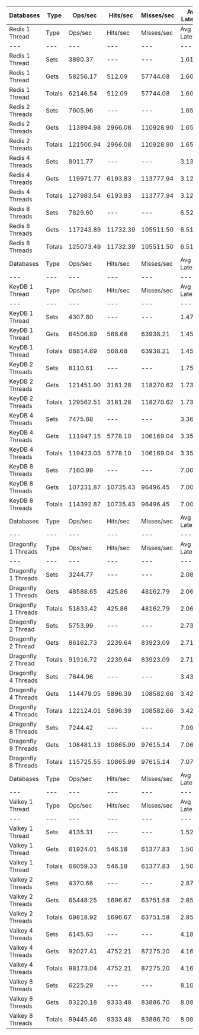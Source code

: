 | Databases | Type | Ops/sec | Hits/sec | Misses/sec | Avg Latency | p50 Latency | p99 Latency | p99.9 Latency | KB/sec |
| --- | --- | --- | --- | --- | --- | --- | --- | --- | --- |
| Redis 1 Thread | Type | Ops/sec | Hits/sec | Misses/sec | Avg Latency | p50 Latency | p99 Latency | p99.9 Latency | KB/sec |
| --- | --- | --- | --- | --- | --- | --- | --- | --- | --- |
Redis 1 Thread | Sets | 3890.37 | --- | --- | 1.61150 | 1.60700 | 2.59100 | 6.36700 | 2126.94 |
Redis 1 Thread | Gets | 58256.17 | 512.09 | 57744.08 | 1.60854 | 1.59900 | 2.59100 | 6.81500 | 2524.14 |
Redis 1 Thread | Totals | 62146.54 | 512.09 | 57744.08 | 1.60872 | 1.59900 | 2.59100 | 6.78300 | 4651.08 |
Redis 2 Threads | Sets | 7605.96 | --- | --- | 1.65825 | 1.49500 | 3.45500 | 9.08700 | 4158.33 |
Redis 2 Threads | Gets | 113894.98 | 2966.08 | 110928.90 | 1.65992 | 1.48700 | 3.50300 | 10.17500 | 5923.11 |
Redis 2 Threads | Totals | 121500.94 | 2966.08 | 110928.90 | 1.65982 | 1.48700 | 3.50300 | 10.11100 | 10081.44 |
Redis 4 Threads | Sets | 8011.77 | --- | --- | 3.13461 | 3.02300 | 6.87900 | 14.65500 | 4380.20 |
Redis 4 Threads | Gets | 119971.77 | 6193.83 | 113777.94 | 3.12434 | 3.00700 | 6.84700 | 14.97500 | 7782.89 |
Redis 4 Threads | Totals | 127983.54 | 6193.83 | 113777.94 | 3.12499 | 3.00700 | 6.87900 | 14.97500 | 12163.09 |
Redis 8 Threads | Sets | 7829.60 | --- | --- | 6.52278 | 6.11100 | 15.87100 | 47.35900 | 4280.60 |
Redis 8 Threads | Gets | 117243.89 | 11732.39 | 105511.50 | 6.51960 | 6.11100 | 15.99900 | 47.35900 | 10462.26 |
Redis 8 Threads | Totals | 125073.49 | 11732.39 | 105511.50 | 6.51980 | 6.11100 | 15.93500 | 47.35900 | 14742.87 |
| Databases | Type | Ops/sec | Hits/sec | Misses/sec | Avg Latency | p50 Latency | p99 Latency | p99.9 Latency | KB/sec |
| --- | --- | --- | --- | --- | --- | --- | --- | --- | --- |
| KeyDB 1 Thread | Type | Ops/sec | Hits/sec | Misses/sec | Avg Latency | p50 Latency | p99 Latency | p99.9 Latency | KB/sec |
| --- | --- | --- | --- | --- | --- | --- | --- | --- | --- |
KeyDB 1 Thread | Sets | 4307.80 | --- | --- | 1.47283 | 1.43100 | 2.43100 | 6.07900 | 2355.15 |
KeyDB 1 Thread | Gets | 64506.89 | 568.68 | 63938.21 | 1.45165 | 1.42300 | 2.28700 | 5.79100 | 2795.80 |
KeyDB 1 Thread | Totals | 68814.69 | 568.68 | 63938.21 | 1.45297 | 1.42300 | 2.28700 | 5.82300 | 5150.95 |
KeyDB 2 Threads | Sets | 8110.61 | --- | --- | 1.75592 | 1.55100 | 5.43900 | 10.43100 | 4434.23 |
KeyDB 2 Threads | Gets | 121451.90 | 3181.28 | 118270.62 | 1.73455 | 1.54300 | 4.70300 | 10.81500 | 6325.36 |
KeyDB 2 Threads | Totals | 129562.51 | 3181.28 | 118270.62 | 1.73589 | 1.54300 | 4.76700 | 10.81500 | 10759.59 |
KeyDB 4 Threads | Sets | 7475.88 | --- | --- | 3.36643 | 3.24700 | 8.70300 | 17.27900 | 4087.22 |
KeyDB 4 Threads | Gets | 111947.15 | 5778.10 | 106169.04 | 3.35252 | 3.23100 | 8.51100 | 17.02300 | 7261.59 |
KeyDB 4 Threads | Totals | 119423.03 | 5778.10 | 106169.04 | 3.35339 | 3.24700 | 8.51100 | 17.15100 | 11348.81 |
KeyDB 8 Threads | Sets | 7160.99 | --- | --- | 7.00876 | 6.49500 | 19.83900 | 50.43100 | 3915.06 |
KeyDB 8 Threads | Gets | 107231.87 | 10735.43 | 96496.45 | 7.00010 | 6.49500 | 19.71100 | 50.17500 | 9571.32 |
KeyDB 8 Threads | Totals | 114392.87 | 10735.43 | 96496.45 | 7.00064 | 6.49500 | 19.71100 | 50.17500 | 13486.38 |
| Databases | Type | Ops/sec | Hits/sec | Misses/sec | Avg Latency | p50 Latency | p99 Latency | p99.9 Latency | KB/sec |
| --- | --- | --- | --- | --- | --- | --- | --- | --- | --- |
| Dragonfly 1 Threads | Type | Ops/sec | Hits/sec | Misses/sec | Avg Latency | p50 Latency | p99 Latency | p99.9 Latency | KB/sec |
| --- | --- | --- | --- | --- | --- | --- | --- | --- | --- |
Dragonfly 1 Threads | Sets | 3244.77 | --- | --- | 2.08517 | 1.82300 | 4.60700 | 10.62300 | 1773.98 |
Dragonfly 1 Threads | Gets | 48588.65 | 425.86 | 48162.79 | 2.06125 | 1.82300 | 4.54300 | 8.12700 | 2104.63 |
Dragonfly 1 Threads | Totals | 51833.42 | 425.86 | 48162.79 | 2.06275 | 1.82300 | 4.54300 | 8.44700 | 3878.61 |
Dragonfly 2 Thread | Sets | 5753.99 | --- | --- | 2.73953 | 2.67100 | 7.83900 | 16.63900 | 3145.82 |
Dragonfly 2 Thread | Gets | 86162.73 | 2239.64 | 83923.09 | 2.71114 | 2.67100 | 7.26300 | 14.01500 | 4478.77 |
Dragonfly 2 Thread | Totals | 91916.72 | 2239.64 | 83923.09 | 2.71292 | 2.67100 | 7.29500 | 14.27100 | 7624.59 |
Dragonfly 4 Threads | Sets | 7644.96 | --- | --- | 3.43134 | 3.55100 | 8.51100 | 17.15100 | 4179.66 |
Dragonfly 4 Threads | Gets | 114479.05 | 5896.39 | 108582.66 | 3.42434 | 3.55100 | 8.38300 | 17.40700 | 7419.59 |
Dragonfly 4 Threads | Totals | 122124.01 | 5896.39 | 108582.66 | 3.42478 | 3.55100 | 8.38300 | 17.40700 | 11599.25 |
Dragonfly 8 Threads | Sets | 7244.42 | --- | --- | 7.09412 | 6.71900 | 21.88700 | 58.11100 | 3960.67 |
Dragonfly 8 Threads | Gets | 108481.13 | 10865.99 | 97615.14 | 7.06981 | 6.68700 | 21.88700 | 58.62300 | 9685.59 |
Dragonfly 8 Threads | Totals | 115725.55 | 10865.99 | 97615.14 | 7.07133 | 6.71900 | 21.88700 | 58.62300 | 13646.26 |
| Databases | Type | Ops/sec | Hits/sec | Misses/sec | Avg Latency | p50 Latency | p99 Latency | p99.9 Latency | KB/sec |
| --- | --- | --- | --- | --- | --- | --- | --- | --- | --- |
| Valkey 1 Thread | Type | Ops/sec | Hits/sec | Misses/sec | Avg Latency | p50 Latency | p99 Latency | p99.9 Latency | KB/sec |
| --- | --- | --- | --- | --- | --- | --- | --- | --- | --- |
Valkey 1 Thread | Sets | 4135.31 | --- | --- | 1.52227 | 1.43100 | 3.99900 | 7.19900 | 2260.85 |
Valkey 1 Thread | Gets | 61924.01 | 546.18 | 61377.83 | 1.50436 | 1.43100 | 3.34300 | 6.91100 | 2683.99 |
Valkey 1 Thread | Totals | 66059.33 | 546.18 | 61377.83 | 1.50548 | 1.43100 | 3.34300 | 7.03900 | 4944.84 |
Valkey 2 Threads | Sets | 4370.66 | --- | --- | 2.87192 | 2.15900 | 7.45500 | 14.84700 | 2389.53 |
Valkey 2 Threads | Gets | 65448.25 | 1696.67 | 63751.58 | 2.85394 | 2.14300 | 7.45500 | 14.39900 | 3399.74 |
Valkey 2 Threads | Totals | 69818.92 | 1696.67 | 63751.58 | 2.85507 | 2.14300 | 7.45500 | 14.39900 | 5789.27 |
Valkey 4 Threads | Sets | 6145.63 | --- | --- | 4.18191 | 3.99900 | 9.98300 | 22.52700 | 3359.95 |
Valkey 4 Threads | Gets | 92027.41 | 4752.21 | 87275.20 | 4.16869 | 3.98300 | 9.85500 | 23.67900 | 5970.61 |
Valkey 4 Threads | Totals | 98173.04 | 4752.21 | 87275.20 | 4.16952 | 3.98300 | 9.85500 | 23.67900 | 9330.55 |
Valkey 8 Threads | Sets | 6225.29 | --- | --- | 8.10316 | 7.67900 | 23.16700 | 59.64700 | 3403.49 |
Valkey 8 Threads | Gets | 93220.18 | 9333.48 | 83886.70 | 8.09787 | 7.67900 | 22.91100 | 59.39100 | 8321.07 |
Valkey 8 Threads | Totals | 99445.46 | 9333.48 | 83886.70 | 8.09820 | 7.67900 | 22.91100 | 59.39100 | 11724.56 |

